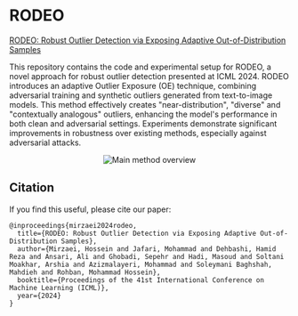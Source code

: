 # RODEO
[RODEO: Robust Outlier Detection via Exposing Adaptive Out-of-Distribution Samples](https://proceedings.mlr.press/v235/mirzaei24a.html)

This repository contains the code and experimental setup for RODEO, a novel approach for robust outlier detection presented at ICML 2024. RODEO introduces an adaptive Outlier Exposure (OE) technique, combining adversarial training and synthetic outliers generated from text-to-image models. This method effectively creates "near-distribution", "diverse" and "contextually analogous" outliers, enhancing the model's performance in both clean and adversarial settings. Experiments demonstrate significant improvements in robustness over existing methods, especially against adversarial attacks.

<p align="center">
  <img src="[https://example.com/path/to/image.jpg](https://rohban-lab.github.io/rodeo/fig-samples-icml.png)" alt="Main method overview" />
</p>

## Citation
If you find this useful, please cite our paper:
```
@inproceedings{mirzaei2024rodeo,
  title={RODEO: Robust Outlier Detection via Exposing Adaptive Out-of-Distribution Samples},
  author={Mirzaei, Hossein and Jafari, Mohammad and Dehbashi, Hamid Reza and Ansari, Ali and Ghobadi, Sepehr and Hadi, Masoud and Soltani Moakhar, Arshia and Azizmalayeri, Mohammad and Soleymani Baghshah, Mahdieh and Rohban, Mohammad Hossein},
  booktitle={Proceedings of the 41st International Conference on Machine Learning (ICML)},
  year={2024}
}
```
